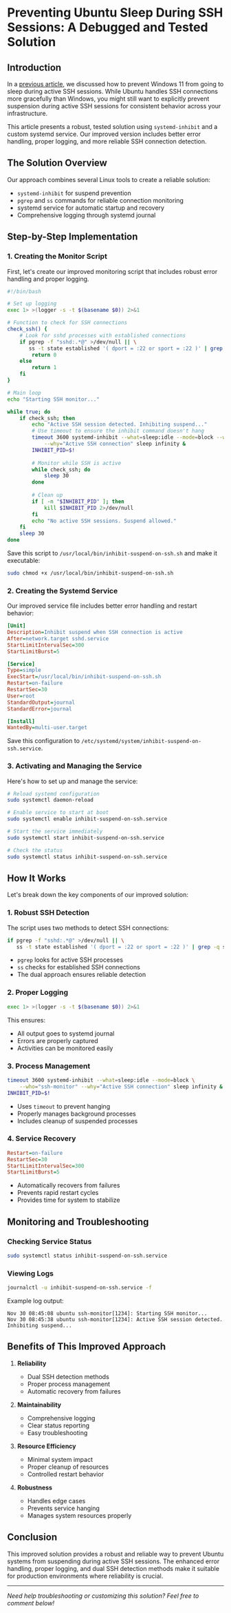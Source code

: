 # Preventing Ubuntu Sleep During SSH Sessions: A Debugged and Tested Solution

## Introduction

In a [previous article](https://medium.com/YOUR_ARTICLE_LINK), we discussed how to prevent Windows 11 from going to sleep during active SSH sessions. While Ubuntu handles SSH connections more gracefully than Windows, you might still want to explicitly prevent suspension during active SSH sessions for consistent behavior across your infrastructure.

This article presents a robust, tested solution using `systemd-inhibit` and a custom systemd service. Our improved version includes better error handling, proper logging, and more reliable SSH connection detection.

## The Solution Overview

Our approach combines several Linux tools to create a reliable solution:
- `systemd-inhibit` for suspend prevention
- `pgrep` and `ss` commands for reliable connection monitoring
- systemd service for automatic startup and recovery
- Comprehensive logging through systemd journal

## Step-by-Step Implementation

### 1. Creating the Monitor Script

First, let's create our improved monitoring script that includes robust error handling and proper logging.

```bash
#!/bin/bash

# Set up logging
exec 1> >(logger -s -t $(basename $0)) 2>&1

# Function to check for SSH connections
check_ssh() {
    # Look for sshd processes with established connections
    if pgrep -f "sshd:.*@" >/dev/null || \
       ss -t state established '( dport = :22 or sport = :22 )' | grep -q ssh; then
        return 0
    else
        return 1
    fi
}

# Main loop
echo "Starting SSH monitor..."

while true; do
    if check_ssh; then
        echo "Active SSH session detected. Inhibiting suspend..."
        # Use timeout to ensure the inhibit command doesn't hang
        timeout 3600 systemd-inhibit --what=sleep:idle --mode=block --who="ssh-monitor" \
            --why="Active SSH connection" sleep infinity &
        INHIBIT_PID=$!
        
        # Monitor while SSH is active
        while check_ssh; do
            sleep 30
        done
        
        # Clean up
        if [ -n "$INHIBIT_PID" ]; then
            kill $INHIBIT_PID 2>/dev/null
        fi
        echo "No active SSH sessions. Suspend allowed."
    fi
    sleep 30
done
```

Save this script to `/usr/local/bin/inhibit-suspend-on-ssh.sh` and make it executable:
```bash
sudo chmod +x /usr/local/bin/inhibit-suspend-on-ssh.sh
```

### 2. Creating the Systemd Service

Our improved service file includes better error handling and restart behavior:

```ini
[Unit]
Description=Inhibit suspend when SSH connection is active
After=network.target sshd.service
StartLimitIntervalSec=300
StartLimitBurst=5

[Service]
Type=simple
ExecStart=/usr/local/bin/inhibit-suspend-on-ssh.sh
Restart=on-failure
RestartSec=30
User=root
StandardOutput=journal
StandardError=journal

[Install]
WantedBy=multi-user.target
```

Save this configuration to `/etc/systemd/system/inhibit-suspend-on-ssh.service`.

### 3. Activating and Managing the Service

Here's how to set up and manage the service:

```bash
# Reload systemd configuration
sudo systemctl daemon-reload

# Enable service to start at boot
sudo systemctl enable inhibit-suspend-on-ssh.service

# Start the service immediately
sudo systemctl start inhibit-suspend-on-ssh.service

# Check the status
sudo systemctl status inhibit-suspend-on-ssh.service
```

## How It Works

Let's break down the key components of our improved solution:

### 1. Robust SSH Detection
The script uses two methods to detect SSH connections:
```bash
if pgrep -f "sshd:.*@" >/dev/null || \
   ss -t state established '( dport = :22 or sport = :22 )' | grep -q ssh; then
```
- `pgrep` looks for active SSH processes
- `ss` checks for established SSH connections
- The dual approach ensures reliable detection

### 2. Proper Logging
```bash
exec 1> >(logger -s -t $(basename $0)) 2>&1
```
This ensures:
- All output goes to systemd journal
- Errors are properly captured
- Activities can be monitored easily

### 3. Process Management
```bash
timeout 3600 systemd-inhibit --what=sleep:idle --mode=block \
    --who="ssh-monitor" --why="Active SSH connection" sleep infinity &
INHIBIT_PID=$!
```
- Uses `timeout` to prevent hanging
- Properly manages background processes
- Includes cleanup of suspended processes

### 4. Service Recovery
```ini
Restart=on-failure
RestartSec=30
StartLimitIntervalSec=300
StartLimitBurst=5
```
- Automatically recovers from failures
- Prevents rapid restart cycles
- Provides time for system to stabilize

## Monitoring and Troubleshooting

### Checking Service Status
```bash
sudo systemctl status inhibit-suspend-on-ssh.service
```

### Viewing Logs
```bash
journalctl -u inhibit-suspend-on-ssh.service -f
```

Example log output:
```
Nov 30 08:45:08 ubuntu ssh-monitor[1234]: Starting SSH monitor...
Nov 30 08:45:38 ubuntu ssh-monitor[1234]: Active SSH session detected. Inhibiting suspend...
```

## Benefits of This Improved Approach

1. **Reliability**
   - Dual SSH detection methods
   - Proper process management
   - Automatic recovery from failures

2. **Maintainability**
   - Comprehensive logging
   - Clear status reporting
   - Easy troubleshooting

3. **Resource Efficiency**
   - Minimal system impact
   - Proper cleanup of resources
   - Controlled restart behavior

4. **Robustness**
   - Handles edge cases
   - Prevents service hanging
   - Manages system resources properly

## Conclusion

This improved solution provides a robust and reliable way to prevent Ubuntu systems from suspending during active SSH sessions. The enhanced error handling, proper logging, and dual SSH detection methods make it suitable for production environments where reliability is crucial.

---

*Need help troubleshooting or customizing this solution? Feel free to comment below!*